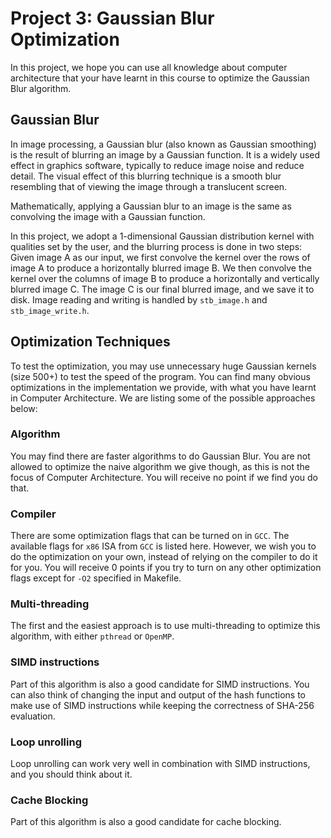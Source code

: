 # Project 3: Gaussian Blur Optimization

In this project, we hope you can use all knowledge about computer architecture that your have learnt in this course to optimize the Gaussian Blur algorithm.

## Gaussian Blur

In image processing, a Gaussian blur (also known as Gaussian smoothing) is the result of blurring an image by a Gaussian function. It is a widely used effect in graphics software, typically to reduce image noise and reduce detail. The visual effect of this blurring technique is a smooth blur resembling that of viewing the image through a translucent screen.

Mathematically, applying a Gaussian blur to an image is the same as convolving the image with a Gaussian function.

In this project, we adopt a 1-dimensional Gaussian distribution kernel with qualities set by the user, and the blurring process is done in two steps: Given image A as our input, we first convolve the kernel over the rows of image A to produce a horizontally blurred image B. We then convolve the kernel over the columns of image B to produce a horizontally and vertically blurred image C. The image C is our final blurred image, and we save it to disk. Image reading and writing is handled by `stb_image.h` and `stb_image_write.h`.

## Optimization Techniques

To test the optimization, you may use unnecessary huge Gaussian kernels (size 500+) to test the speed of the program. You can find many obvious optimizations in the implementation we provide, with what you have learnt in Computer Architecture. We are listing some of the possible approaches below:

### Algorithm

You may find there are faster algorithms to do Gaussian Blur. You are not allowed to optimize the naive algorithm we give though, as this is not the focus of Computer Architecture. You will receive no point if we find you do that.

### Compiler

There are some optimization flags that can be turned on in `GCC`. The available flags for `x86` ISA from `GCC` is listed here. However, we wish you to do the optimization on your own, instead of relying on the compiler to do it for you. You will receive 0 points if you try to turn on any other optimization flags except for `-O2` specified in Makefile.

### Multi-threading

The first and the easiest approach is to use multi-threading to optimize this algorithm, with either `pthread` or `OpenMP`.

### SIMD instructions

Part of this algorithm is also a good candidate for SIMD instructions. You can also think of changing the input and output of the hash functions to make use of SIMD instructions while keeping the correctness of SHA-256 evaluation.

### Loop unrolling

Loop unrolling can work very well in combination with SIMD instructions, and you should think about it.

### Cache Blocking

Part of this algorithm is also a good candidate for cache blocking.
